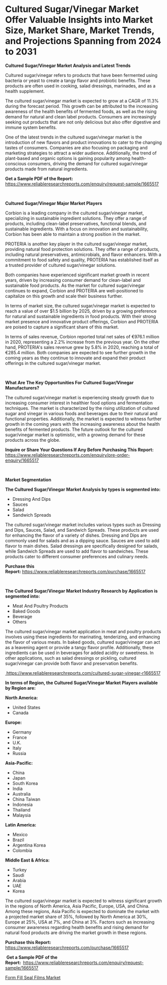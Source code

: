 <p><h1>Cultured Sugar/Vinegar Market Offer Valuable Insights into Market Size, Market Share, Market Trends, and Projections Spanning from 2024 to 2031</h1></p><p><strong>Cultured Sugar/Vinegar Market Analysis and Latest Trends</strong></p>
<p><p>Cultured sugar/vinegar refers to products that have been fermented using bacteria or yeast to create a tangy flavor and probiotic benefits. These products are often used in cooking, salad dressings, marinades, and as a health supplement.</p><p>The cultured sugar/vinegar market is expected to grow at a CAGR of 11.3% during the forecast period. This growth can be attributed to the increasing awareness of the health benefits of fermented foods, as well as the rising demand for natural and clean label products. Consumers are increasingly seeking out products that are not only delicious but also offer digestive and immune system benefits.</p><p>One of the latest trends in the cultured sugar/vinegar market is the introduction of new flavors and product innovations to cater to the changing tastes of consumers. Companies are also focusing on packaging and marketing strategies to attract a wider audience. Additionally, the trend of plant-based and organic options is gaining popularity among health-conscious consumers, driving the demand for cultured sugar/vinegar products made from natural ingredients.</p></p>
<p><strong>Get a Sample PDF of the Report:&nbsp;</strong> <a href="https://www.reliableresearchreports.com/enquiry/request-sample/1665517">https://www.reliableresearchreports.com/enquiry/request-sample/1665517</a></p>
<p>&nbsp;</p>
<p><strong>Cultured Sugar/Vinegar Major Market Players</strong></p>
<p><p>Corbion is a leading company in the cultured sugar/vinegar market, specializing in sustainable ingredient solutions. They offer a range of products, including clean-label preservatives, functional blends, and sustainable ingredients. With a focus on innovation and sustainability, Corbion has been able to maintain a strong position in the market.</p><p>PROTERIA is another key player in the cultured sugar/vinegar market, providing natural food protection solutions. They offer a range of products, including natural preservatives, antimicrobials, and flavor enhancers. With a commitment to food safety and quality, PROTERIA has established itself as a trusted provider of cultured sugar/vinegar solutions.</p><p>Both companies have experienced significant market growth in recent years, driven by increasing consumer demand for clean-label and sustainable food products. As the market for cultured sugar/vinegar continues to expand, Corbion and PROTERIA are well-positioned to capitalize on this growth and scale their business further.</p><p>In terms of market size, the cultured sugar/vinegar market is expected to reach a value of over $1.5 billion by 2025, driven by a growing preference for natural and sustainable ingredients in food products. With their strong market presence and innovative product offerings, Corbion and PROTERIA are poised to capture a significant share of this market.</p><p>In terms of sales revenue, Corbion reported total net sales of €976.1 million in 2020, representing a 2.2% increase from the previous year. On the other hand, PROTERIA's sales revenue grew by 5.8% in 2020, reaching a total of €285.4 million. Both companies are expected to see further growth in the coming years as they continue to innovate and expand their product offerings in the cultured sugar/vinegar market.</p></p>
<p>&nbsp;</p>
<p><strong>What Are The Key Opportunities For Cultured Sugar/Vinegar Manufacturers?</strong></p>
<p><p>The cultured sugar/vinegar market is experiencing steady growth due to increasing consumer interest in healthier food options and fermentation techniques. The market is characterized by the rising utilization of cultured sugar and vinegar in various foods and beverages due to their natural and functional properties. Additionally, the market is expected to witness further growth in the coming years with the increasing awareness about the health benefits of fermented products. The future outlook for the cultured sugar/vinegar market is optimistic, with a growing demand for these products across the globe.</p></p>
<p><strong>Inquire or Share Your Questions If Any Before Purchasing This Report:</strong> <a href="https://www.reliableresearchreports.com/enquiry/pre-order-enquiry/1665517">https://www.reliableresearchreports.com/enquiry/pre-order-enquiry/1665517</a></p>
<p>&nbsp;</p>
<p><strong>Market Segmentation</strong></p>
<p><strong>The Cultured Sugar/Vinegar Market Analysis by types is segmented into:</strong></p>
<p><ul><li>Dressing And Dips</li><li>Sauces</li><li>Salad</li><li>Sandwich Spreads</li></ul></p>
<p><p>The cultured sugar/vinegar market includes various types such as Dressing and Dips, Sauces, Salad, and Sandwich Spreads. These products are used for enhancing the flavor of a variety of dishes. Dressing and Dips are commonly used for salads and as a dipping sauce. Sauces are used to add flavor to main dishes. Salad dressings are specifically designed for salads, while Sandwich Spreads are used to add flavor to sandwiches. These products cater to different consumer preferences and culinary needs.</p></p>
<p><strong>Purchase this Report:&nbsp;</strong><a href="https://www.reliableresearchreports.com/purchase/1665517">https://www.reliableresearchreports.com/purchase/1665517</a></p>
<p>&nbsp;</p>
<p><strong>The Cultured Sugar/Vinegar Market Industry Research by Application is segmented into:</strong></p>
<p><ul><li>Meat And Poultry Products</li><li>Baked Goods</li><li>Beverage</li><li>Others</li></ul></p>
<p><p>The cultured sugar/vinegar market application in meat and poultry products involves using these ingredients for marinating, tenderizing, and enhancing the flavor of various meats. In baked goods, cultured sugar/vinegar can act as a leavening agent or provide a tangy flavor profile. Additionally, these ingredients can be used in beverages for added acidity or sweetness. In other applications, such as salad dressings or pickling, cultured sugar/vinegar can provide both flavor and preservation benefits.</p></p>
<p><a href="https://www.reliableresearchreports.com/cultured-sugar-vinegar-r1665517">&nbsp;https://www.reliableresearchreports.com/cultured-sugar-vinegar-r1665517</a></p>
<p><strong>In terms of Region, the Cultured Sugar/Vinegar Market Players available by Region are:</strong></p>
<p>
    <p> <strong> North America: </strong>
        <ul>
            <li>United States</li>
            <li>Canada</li>
        </ul>
        </p> 
    <p> <strong> Europe: </strong>
        <ul>
            <li>Germany</li>
            <li>France</li>
            <li>U.K.</li>
            <li>Italy</li>
            <li>Russia</li>
        </ul>
        </p> 
    <p> <strong> Asia-Pacific: </strong>
        <ul>
            <li>China</li>
            <li>Japan</li>
            <li>South Korea</li>
            <li>India</li>
            <li>Australia</li>
            <li>China Taiwan</li>
            <li>Indonesia</li>
            <li>Thailand</li>
            <li>Malaysia</li>
        </ul>
        </p> 
    <p> <strong> Latin America: </strong>
        <ul>
            <li>Mexico</li>
            <li>Brazil</li>
            <li>Argentina Korea</li>
            <li>Colombia</li>
        </ul>
        </p> 
    <p> <strong> Middle East & Africa: </strong>
        <ul>
            <li>Turkey</li>
            <li>Saudi</li>
            <li>Arabia</li>
            <li>UAE</li>
            <li>Korea</li>
        </ul>
    </p>
    </p>
<p><p>The cultured sugar/vinegar market is expected to witness significant growth in the regions of North America, Asia Pacific, Europe, USA, and China. Among these regions, Asia Pacific is expected to dominate the market with a projected market share of 35%, followed by North America at 30%, Europe at 25%, USA at 7%, and China at 3%. Factors such as increasing consumer awareness regarding health benefits and rising demand for natural food products are driving the market growth in these regions.</p></p>
<p><strong>Purchase this Report: </strong><a href="https://www.reliableresearchreports.com/purchase/1665517">https://www.reliableresearchreports.com/purchase/1665517</a></p>
<p>&nbsp;<strong>Get a Sample PDF of the Report:&nbsp;&nbsp;</strong><a href="https://www.reliableresearchreports.com/enquiry/request-sample/1665517">https://www.reliableresearchreports.com/enquiry/request-sample/1665517</a></p>
<p><strong></strong></p>
<p><p><a href="https://full-wildebeest-80b.notion.site/Form-Fill-Seal-Films-Market-Size-Reflecting-a-Forecast-Till-2031-Market-By-Type-By-Application-and-e19da08b7bb8496d836dbd4b5e654d25">Form Fill Seal Films Market</a></p></p>